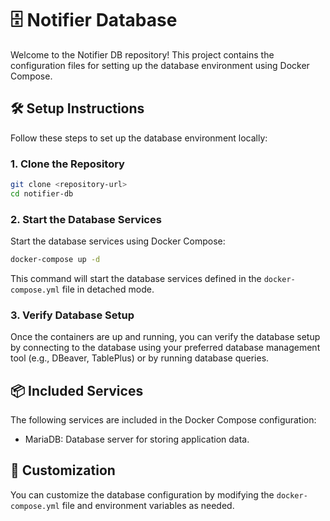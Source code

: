 # 🗄️ Notifier Database

Welcome to the Notifier DB repository! This project contains the configuration files for setting up the database environment using Docker Compose.

## 🛠️ Setup Instructions

Follow these steps to set up the database environment locally:

### 1. Clone the Repository

```bash
git clone <repository-url>
cd notifier-db
```

### 2. Start the Database Services

Start the database services using Docker Compose:

```bash
docker-compose up -d
```

This command will start the database services defined in the `docker-compose.yml` file in detached mode.

### 3. Verify Database Setup

Once the containers are up and running, you can verify the database setup by connecting to the database using your preferred database management tool (e.g., DBeaver, TablePlus) or by running database queries.

## 📦 Included Services

The following services are included in the Docker Compose configuration:

- MariaDB: Database server for storing application data.

## 🧰 Customization

You can customize the database configuration by modifying the `docker-compose.yml` file and environment variables as needed.
